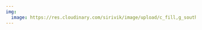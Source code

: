 ```yaml
---
img:
  image: https://res.cloudinary.com/sirivik/image/upload/c_fill,g_south,h_3000,w_6000/c_fill,f_auto,g_auto,q_auto,w_auto/v1624596035/img_7696_xuzbmj.jpg
---
```

